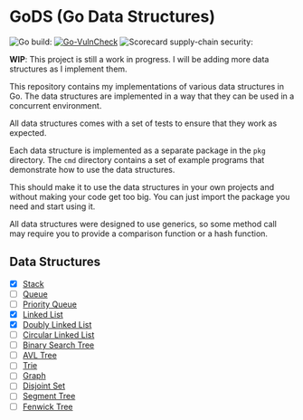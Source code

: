 # GoDS (Go Data Structures)

![Go build: ](https://github.com/pzaino/gods/actions/workflows/go.yml/badge.svg)
[![Go-VulnCheck](https://github.com/pzaino/gods/actions/workflows/go-vulncheck.yml/badge.svg)](https://github.com/pzaino/gods/actions/workflows/go-vulncheck.yml)
![Scorecard supply-chain security: ](https://github.com/pzaino/gods/actions/workflows/scorecard.yml/badge.svg)

**WIP**: This project is still a work in progress. I will be adding more data structures as I implement them.

This repository contains my implementations of various data structures in Go. The data structures are implemented in a way that they can be used in a concurrent environment.

All data structures comes with a set of tests to ensure that they work as expected.

Each data structure is implemented as a separate package in the `pkg` directory. The `cmd` directory contains a set of example programs that demonstrate how to use the data structures.

This should make it to use the data structures in your own projects and without making your code get too big. You can just import the package you need and start using it.

All data structures were designed to use generics, so some method call may require you to provide a comparison function or a hash function.

## Data Structures

- [x] [Stack](stack.go)
- [ ] [Queue](queue.go)
- [ ] [Priority Queue](priority_queue.go)
- [x] [Linked List](linked_list.go)
- [x] [Doubly Linked List](doubly_linked_list.go)
- [ ] [Circular Linked List](circular_linked_list.go)
- [ ] [Binary Search Tree](binary_search_tree.go)
- [ ] [AVL Tree](avl_tree.go)
- [ ] [Trie](trie.go)
- [ ] [Graph](graph.go)
- [ ] [Disjoint Set](disjoint_set.go)
- [ ] [Segment Tree](segment_tree.go)
- [ ] [Fenwick Tree](fenwick_tree.go)
